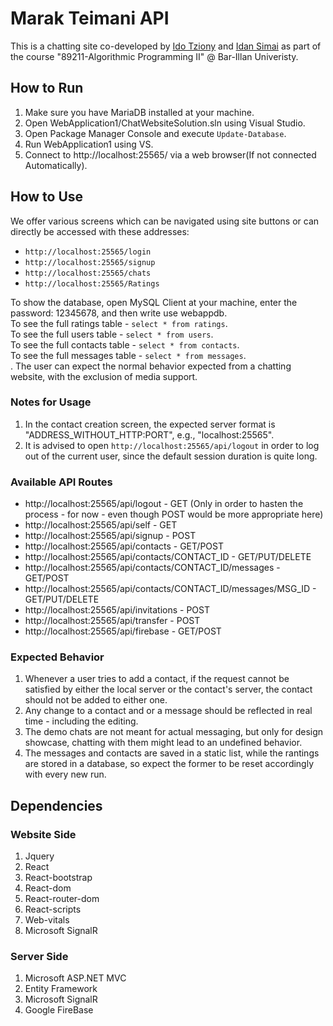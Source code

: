 # Marak Teimani API
This is a chatting site co-developed by [Ido Tziony](https://github.com/ghsumhubh) and [Idan Simai](https://github.com/idansi98) as part of the course "89211-Algorithmic Programming II" @ Bar-Illan Univeristy.


## How to Run 
1. Make sure you have MariaDB installed at your machine.
2. Open WebApplication1/ChatWebsiteSolution.sln using Visual Studio.  
3. Open Package Manager Console and execute `Update-Database`.  
4. Run WebApplication1 using VS.  
5. Connect to http://localhost:25565/ via a web browser(If not connected Automatically).  


## How to Use  
We offer various screens which can be navigated using site buttons or can directly be accessed with these addresses:  
- `http://localhost:25565/login`  
- `http://localhost:25565/signup`   
- `http://localhost:25565/chats`    
- `http://localhost:25565/Ratings`    

To show the database, open MySQL Client at your machine, enter the password: 12345678, and then write use webappdb.  
To see the full ratings table - `select * from ratings`.  
To see the full users table - `select * from users`.  
To see the full contacts table - `select * from contacts`.  
To see the full messages table - `select * from messages`.  
.
The user can expect the normal behavior expected from a chatting website, with the exclusion of media support.  

### Notes for Usage
1. In the contact creation screen, the expected server format is "ADDRESS_WITHOUT_HTTP:PORT", e.g., "localhost:25565".  
2. It is advised to open `http://localhost:25565/api/logout` in order to log out of the current user, since the default session duration is quite long.  

### Available API Routes
- http://localhost:25565/api/logout - GET  (Only in order to hasten the process - for now - even though POST would be more appropriate here)  
- http://localhost:25565/api/self - GET  
- http://localhost:25565/api/signup - POST
- http://localhost:25565/api/contacts - GET/POST  
- http://localhost:25565/api/contacts/CONTACT_ID - GET/PUT/DELETE  
- http://localhost:25565/api/contacts/CONTACT_ID/messages - GET/POST  
- http://localhost:25565/api/contacts/CONTACT_ID/messages/MSG_ID - GET/PUT/DELETE  
- http://localhost:25565/api/invitations - POST  
- http://localhost:25565/api/transfer - POST  
- http://localhost:25565/api/firebase - GET/POST


### Expected Behavior
1. Whenever a user tries to add a contact, if the request cannot be satisfied by either the local server or the contact's server, the contact should not be added to either one. 
2. Any change to a contact and or a message should be reflected in real time - including the editing.  
3. The demo chats are not meant for actual messaging, but only for design showcase, chatting with them might lead to an undefined behavior.  
4. The messages and contacts are saved in a static list, while the rantings are stored in a database, so expect the former to be reset accordingly with every new run.  


## Dependencies  
### Website Side
1.  Jquery   
2.  React  
3.  React-bootstrap   
4.  React-dom   
5.  React-router-dom   
6.  React-scripts   
7.  Web-vitals  
8.  Microsoft SignalR 
### Server Side
1. Microsoft ASP.NET MVC  
2. Entity Framework  
3. Microsoft SignalR 
4. Google FireBase 
